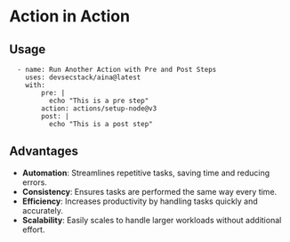 # Action in Action

## Usage

```
  - name: Run Another Action with Pre and Post Steps
    uses: devsecstack/aina@latest
    with:
        pre: |
          echo "This is a pre step"
        action: actions/setup-node@v3
        post: |
          echo "This is a post step"
```

## Advantages

- **Automation**: Streamlines repetitive tasks, saving time and reducing errors.
- **Consistency**: Ensures tasks are performed the same way every time.
- **Efficiency**: Increases productivity by handling tasks quickly and accurately.
- **Scalability**: Easily scales to handle larger workloads without additional effort.
